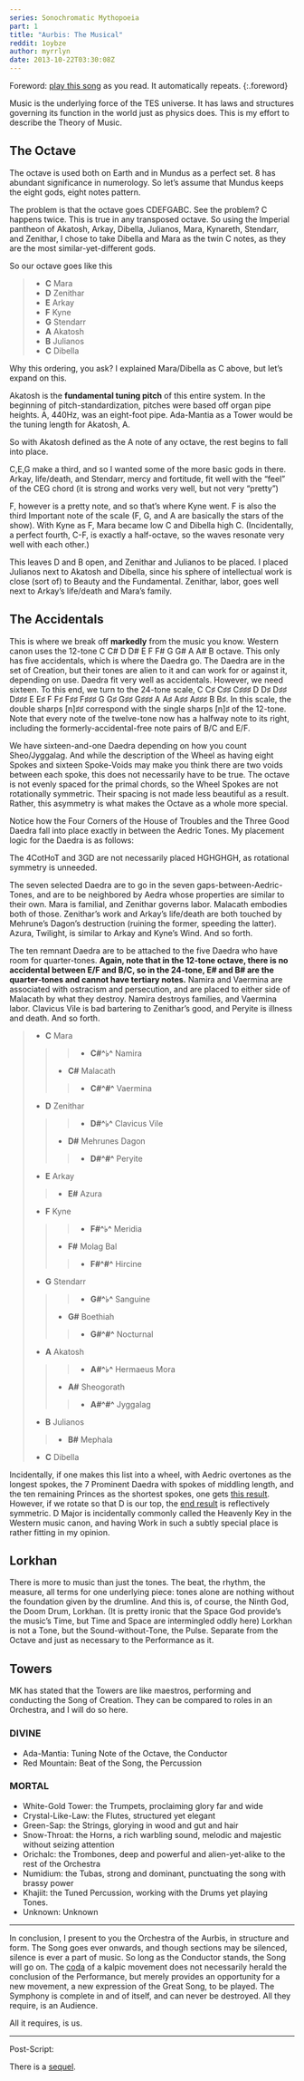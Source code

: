 ```yaml
---
series: Sonochromatic Mythopoeia
part: 1
title: "Aurbis: The Musical"
reddit: 1oybze
author: myrrlyn
date: 2013-10-22T03:30:08Z
---
```


Foreword: [play this song][0] as you read. It automatically repeats.
{:.foreword}

Music is the underlying force of the TES universe. It has laws and structures
governing its function in the world just as physics does. This is my effort to
describe the Theory of Music.

## The Octave

The octave is used both on Earth and in Mundus as a perfect set. 8 has abundant
significance in numerology. So let’s assume that Mundus keeps the eight gods,
eight notes pattern.

The problem is that the octave goes CDEFGABC. See the problem? C happens twice.
This is true in any transposed octave. So using the Imperial pantheon of
Akatosh, Arkay, Dibella, Julianos, Mara, Kynareth, Stendarr, and Zenithar, I
chose to take Dibella and Mara as the twin C notes, as they are the most
similar-yet-different gods.

So our octave goes like this

> - **C** Mara
> - **D** Zenithar
> - **E** Arkay
> - **F** Kyne
> - **G** Stendarr
> - **A** Akatosh
> - **B** Julianos
> - **C** Dibella

Why this ordering, you ask? I explained Mara/Dibella as C above, but let’s
expand on this.

Akatosh is the **fundamental tuning pitch** of this entire system. In the
beginning of pitch-standardization, pitches were based off organ pipe heights.
A, 440Hz, was an eight-foot pipe. Ada-Mantia as a Tower would be the tuning
length for Akatosh, A.

So with Akatosh defined as the A note of any octave, the rest begins to fall
into place.

C,E,G make a third, and so I wanted some of the more basic gods in there. Arkay,
life/death, and Stendarr, mercy and fortitude, fit well with the “feel” of the
CEG chord (it is strong and works very well, but not very “pretty”)

F, however is a pretty note, and so that’s where Kyne went. F is also the third
Important note of the scale (F, G, and A are basically the stars of the show).
With Kyne as F, Mara became low C and Dibella high C. (Incidentally, a perfect
fourth, C-F, is exactly a half-octave, so the waves resonate very well with each
other.)

This leaves D and B open, and Zenithar and Julianos to be placed. I placed
Julianos next to Akatosh and Dibella, since his sphere of intellectual work is
close (sort of) to Beauty and the Fundamental. Zenithar, labor, goes well next
to Arkay’s life/death and Mara’s family.

## The Accidentals

This is where we break off **markedly** from the music you know. Western canon
uses the 12-tone C C# D D# E F F# G G# A A# B octave. This only has five
accidentals, which is where the Daedra go. The Daedra are in the set of
Creation, but their tones are alien to it and can work for or against it,
depending on use. Daedra fit very well as accidentals. However, we need sixteen.
To this end, we turn to the 24-tone scale, C C♯ C♯♯ C♯♯♯ D D♯ D♯♯ D♯♯♯ E E♯ F F♯
F♯♯ F♯♯♯ G G♯ G♯♯ G♯♯♯ A A♯ A♯♯ A♯♯♯ B B♯. In this scale, the double sharps
[n]♯♯ correspond with the single sharps [n]♯ of the 12-tone. Note that every
note of the twelve-tone now has a halfway note to its right, including the
formerly-accidental-free note pairs of B/C and E/F.

We have sixteen-and-one Daedra depending on how you count Sheo/Jyggalag. And
while the description of the Wheel as having eight Spokes and sixteen
Spoke-Voids may make you think there are two voids between each spoke, this does
not necessarily have to be true. The octave is not evenly spaced for the primal
chords, so the Wheel Spokes are not rotationally symmetric. Their spacing is not
made less beautiful as a result. Rather, this asymmetry is what makes the Octave
as a whole more special.

Notice how the Four Corners of the House of Troubles and the Three Good Daedra
fall into place exactly in between the Aedric Tones. My placement logic for the
Daedra is as follows:

The 4CotHoT and 3GD are not necessarily placed HGHGHGH, as rotational symmetry
is unneeded.

The seven selected Daedra are to go in the seven gaps-between-Aedric-Tones, and
are to be neighbored by Aedra whose properties are similar to their own. Mara is
familial, and Zenithar governs labor. Malacath embodies both of those.
Zenithar’s work and Arkay’s life/death are both touched by Mehrune’s Dagon’s
destruction (ruining the former, speeding the latter). Azura, Twilight, is
similar to Arkay and Kyne’s Wind. And so forth.

The ten remnant Daedra are to be attached to the five Daedra who have room for
quarter-tones. **Again, note that in the 12-tone octave, there is no**
**accidental between E/F and B/C, so in the 24-tone, E# and B# are the**
**quarter-tones and cannot have tertiary notes.** Namira and Vaermina are
associated with ostracism and persecution, and are placed to either side of
Malacath by what they destroy. Namira destroys families, and Vaermina labor.
Clavicus Vile is bad bartering to Zenithar’s good, and Peryite is illness and
death. And so forth.

> - **C** Mara
>>> - **C#^♭^** Namira
>> - **C#** Malacath
>>> - **C#^#^** Vaermina
> - **D** Zenithar
>>> - **D#^♭^** Clavicus Vile
>> - **D#** Mehrunes Dagon
>>> - **D#^#^** Peryite
> - **E** Arkay
>> - **E#** Azura
> - **F** Kyne
>>> - **F#^♭^** Meridia
>> - **F#** Molag Bal
>>> - **F#^#^** Hircine
> - **G** Stendarr
>>> - **G#^♭^** Sanguine
>> - **G#** Boethiah
>>> - **G#^#^** Nocturnal
> - **A** Akatosh
>>> - **A#^♭^** Hermaeus Mora
>> - **A#** Sheogorath
>>> - **A#^#^** Jyggalag
> - **B** Julianos
>> - **B#** Mephala
> - **C** Dibella

Incidentally, if one makes this list into a wheel, with Aedric overtones as the
longest spokes, the 7 Prominent Daedra with spokes of middling length, and the
ten remaining Princes as the shortest spokes, one gets [this result][1].
However, if we rotate so that D is our top, the [end result][2] is reflectively
symmetric. D Major is incidentally commonly called the Heavenly Key in the
Western music canon, and having Work in such a subtly special place is rather
fitting in my opinion.

## Lorkhan

There is more to music than just the tones. The beat, the rhythm, the measure,
all terms for one underlying piece: tones alone are nothing without the
foundation given by the drumline. And this is, of course, the Ninth God, the
Doom Drum, Lorkhan. (It is pretty ironic that the Space God provide’s the
music’s Time, but Time and Space are intermingled oddly here) Lorkhan is not a
Tone, but the Sound-without-Tone, the Pulse. Separate from the Octave and just
as necessary to the Performance as it.

## Towers

MK has stated that the Towers are like maestros, performing and conducting the
Song of Creation. They can be compared to roles in an Orchestra, and I will do
so here.

### DIVINE

- Ada-Mantia: Tuning Note of the Octave, the Conductor
- Red Mountain: Beat of the Song, the Percussion

### MORTAL

- White-Gold Tower: the Trumpets, proclaiming glory far and wide
- Crystal-Like-Law: the Flutes, structured yet elegant
- Green-Sap: the Strings, glorying in wood and gut and hair
- Snow-Throat: the Horns, a rich warbling sound, melodic and majestic without
  seizing attention
- Orichalc: the Trombones, deep and powerful and alien-yet-alike to the rest of
  the Orchestra
- Numidium: the Tubas, strong and dominant, punctuating the song with brassy power
- Khajiit: the Tuned Percussion, working with the Drums yet playing Tones.
- Unknown: Unknown

----

In conclusion, I present to you the Orchestra of the Aurbis, in structure and
form. The Song goes ever onwards, and though sections may be silenced, silence
is ever a part of music. So long as the Conductor stands, the Song will go on.
The [coda][3] of a kalpic movement does not necessarily herald the conclusion of
the Performance, but merely provides an opportunity for a new movement, a new
expression of the Great Song, to be played. The Symphony is complete in and of
itself, and can never be destroyed. All they require, is an Audience.

All it requires, is us.

----

Post-Script:

There is a [sequel](./1p1fip).

[0]: https://www.listenonrepeat.com/watch?v=hYMseN4XzxI
[1]: https://myrrlyn.net/oeuvre/images/tones.svg?key=c-major&color=no-color&classes=no-swirl
[2]: https://myrrlyn.net/oeuvre/images/tones.svg?key=d-major&color=no-color&classes=no-swirl
[3]: https://www.youtube.com/watch?v=6YQNOw0GPz0
